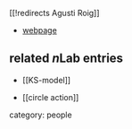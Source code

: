 [[!redirects Agusti Roig]]

* [webpage](http://bgsmath.cat/fitxa-agusti-roig/)

## related $n$Lab entries

* [[KS-model]]

* [[circle action]]


category: people